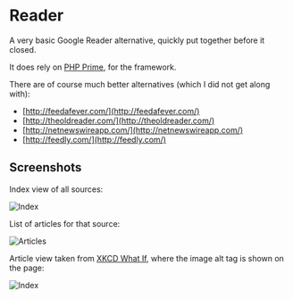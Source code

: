 
# Reader

A very basic Google Reader alternative, quickly put together before it closed.

It does rely on [PHP Prime](http://www.phpprime.com/), for the framework.

There are of course much better alternatives (which I did not get along with):

* [http://feedafever.com/](http://feedafever.com/)
* [http://theoldreader.com/](http://theoldreader.com/)
* [http://netnewswireapp.com/](http://netnewswireapp.com/)
* [http://feedly.com/](http://feedly.com/)

## Screenshots

Index view of all sources:

![Index](https://raw.githubusercontent.com/craigfrancis/reader/master/resources/screenshots/photo-1-index.png)

List of articles for that source:

![Articles](https://raw.githubusercontent.com/craigfrancis/reader/master/resources/screenshots/photo-2-articles.png)

Article view taken from [XKCD What If](https://what-if.xkcd.com/), where the image alt tag is shown on the page:

![Index](https://raw.githubusercontent.com/craigfrancis/reader/master/resources/screenshots/photo-3-view.png)
